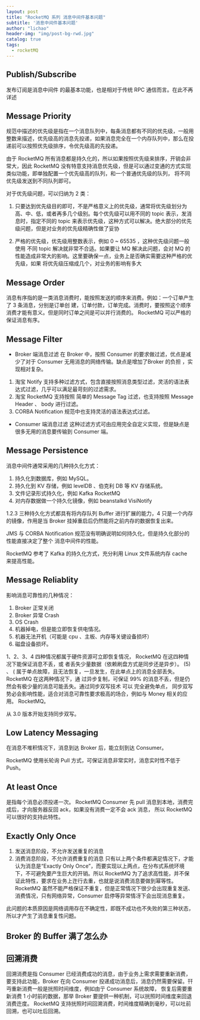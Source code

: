 ```yaml
---
layout: post
title: "RocketMQ 系列 消息中间件基本问题"
subtitle: '消息中间件基本问题'
author: "lichao"
header-img: "img/post-bg-rwd.jpg"
catalog: true
tags:
  - rocketMQ
---
```


## Publish/Subscribe
发布订阅是消息中间件 的最基本功能，也是相对于传统 RPC 通信而言。在此不再详述

## Message Priority
规范中描述的优先级是指在一个消息队列中，每条消息都有不同的优先级，一般用整数来描述，优先级高的消息先投递，如果消息完全在一个内存队列中，那么在投递前可以按照优先级排序，令优先级高的先投递。

由于 RocketMQ 所有消息都是持久化的，所以如果按照优先级来排序，开销会非常大，因此 RocketMQ 没有特意支持消息优先级，但是可以通过变通的方式实现类似功能，即单独配置一个优先级高的队列，和一个普通优先级的队列， 将不同优先级发送到不同队列即可。

对于优先级问题，可以归纳为 2 类：
1. 只要达到优先级目的即可，不是严格意义上的优先级，通常将优先级划分为高、中、低，或者再多几个级别。每个优先级可以用不同的 topic 表示，发消息时，指定不同的 topic 来表示优先级，这种方式可以解决。绝大部分的优先级问题，但是对业务的优先级精确性做了妥协

2. 严格的优先级，优先级用整数表示，例如 0 ~ 65535 ，这种优先级问题一般使用 不同 topic 解决就非常不合适。如果要让 MQ 解决此问题，会对 MQ 的性能造成非常大的影响。这里要确保一点，业务上是否确实需要这种严格的优先级，如果 将优先级压缩成几个，对业务的影响有多大

## Message Order

消息有序指的是一类消息消费时，能按照发送的顺序来消费。例如：一个订单产生了
3 条消息，分别是订单创
建，订单付款，订单完成。消费时，要按照这个顺序消费才能有意义。但是同时订单之间是可以并行消费的。
RocketMQ 可以严格的保证消息有序。

## Message Filter
* Broker 端消息过滤
在 Broker 中，按照 Consumer 的要求做过滤，优点是减少了对于 Consumer 无用消息的网络传输。缺点是增加了Broker 的负担 ，实现相对复杂。
1. 淘宝 Notify 支持多种过滤方式，包含直接按照消息类型过滤，灵活的语法表达式过滤，几乎可以满足最苛刻的过滤需求。
2. 淘宝 RocketMQ 支持按照 简单的 Message Tag 过滤，也支持按照 Message Header 、 body 进行过滤。
3. CORBA Notification 规范中也支持灵活的语法表达式过滤。
*  Consumer 端消息过滤
这种过滤方式可由应用完全自定义实现，但是缺点是很多无用的消息要传输到
Consumer 端。

## Message Persistence
消息中间件通常采用的几种持久化方式：
1. 持久化到数据库，例如 MySQL。
2. 持久化到 KV 存储，例如 levelDB 、伯克利 DB 等 KV 存储系统。
3. 文件记录形式持久化，例如 Kafka RocketMQ
4. 对内存数据做一个持久化镜像，例如 beanstalkd VisiNotify

1.2.3 三种持久化方式都具有将内存队列 Buffer 进行扩展的能力，4 只是一个内存的镜像，作用是当 Broker 挂掉重启后仍然能将之前内存的数据恢复出来。

JMS 与 CORBA Notification 规范没有明确说明如何持久化，但是持久化部分的性能直接决定了整个 消息中间件的性能。

RocketMQ 参考了 Kafka 的持久化方式，充分利用 Linux 文件系统内存 cache 来提高性能。

##  Message Reliablity

影响消息可靠性的几种情况：
1. Broker 正常关闭
2. Broker 异常 Crash
3. OS Crash
4. 机器掉电，但是能立即恢复供电情况。
5. 机器无法开机（可能是 cpu 、主板、内存等关键设备损坏）
6. 磁盘设备损坏。

1、2、3、4 四种情况都属于硬件资源可立即恢复情况， RocketMQ 在这四种情况下能保证消息不丢，或
者丢失少量数据（依赖刷盘方式是同步还是异步）。
(5)
、 ( 属于单点故障，且无法恢复，一旦发生，在此单点上的消息全部丢失。 RocketMQ 在这两种情况下，通
过异步复制，可保证 99% 的消息不丢，但是仍然会有极少量的消息可能丢失。通过同步双写技术 可以 完全避免单点，
同步双写势必会影响性能，适合对消息可靠性要求极高的场合，例如与 Money 相关的应用。
RocketMQ。

从 3.0 版本开始支持同步双写。

##  Low Latency Messaging

在消息不堆积情况下，消息到达 Broker 后，能立刻到达 Consumer。

RocketMQ 使用长轮询 Pull 方式，可保证消息非常实时，消息实时性不低于 Push。

## At least Once
是指每个消息必须投递一次。
RocketMQ Consumer 先 pull 消息到本地，消费完成后，才向服务器反回 ack，如果没有消费一定不会 ack 消息，
所以 RocketMQ 可以很好的支持此特性。

## Exactly Only Once
1. 发送消息阶段，不允许发送重复的消息
2. 消费消息阶段，不允许消费重复的消息
只有以上两个条件都满足情况下，才能认为消息是“Exactly Only Once”，而要实现以上两点，在分布式系统环境下，不可避免要产生巨大的开销。所以 RocketMQ 为了追求高性能，并不保证此特性，要求在业务上迕行去重，也就是说消费消息要做到幂等性。RocketMQ 虽然不能严格保证不重复，但是正常情况下很少会出现重复发送、消费情况，只有网络异常，Consumer 启停等异常情冴下会出现消息重复。

此问题的本质原因是网络调用存在不确定性，即既不成功也不失败的第三种状态，所以才产生了消息重复性问题。

## Broker 的 Buffer 满了怎么办

## 回溯消费
回溯消费是指 Consumer 已经消费成功的消息，由于业务上需求需要重新消费，要支持此功能，Broker 在向 Consumer 投递成功消息后，消息仍然需要保留。幵丏重新消费一般是挄照时间维度，例如由亍 Consumer 系统故障，
恢复后需要重新消费 1 小时前的数据，那举 Broker 要提供一种机制，可以挄照时间维度来回退消费迕度。
RocketMQ 支持挄照时间回溯消费，时间维度精确到毫秒，可以吐前回溯，也可以吐后回溯。